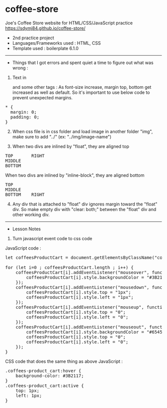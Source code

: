 # coffee-store
Joe's Coffee Store website for HTML/CSS/JavaScript practice
https://sdymj84.github.io/coffee-store/

- 2nd practice project
- Languages/Frameworks used : HTML, CSS
- Template used : boilerplate 6.1.0  
---
- Things that I got errors and spent quiet a time to figure out what was wrong :
1. Text in <p> and some other tags : As font-size increase, margin top, bottom get increased as well as default. So it's important to use below code to prevent unexpected margins.  
<pre>* {  
  margin: 0;  
  padding: 0;  
}</pre>
  
2. When css file is in css folder and load image in another folder "img", make sure to add "../" (ex: "../img/image-name")  

3. When two divs are inlined by "float", they are aligned top  
<pre>
TOP       RIGHT
MIDDLE
BOTTOM
</pre>
  When two divs are inlined by "inline-block", they are aligned bottom  
<pre>
TOP       
MIDDLE
BOTTOM    RIGHT
</pre>

4. Any div that is attached to "float" div ignores margin toward the "float" div. So make empty div with "clear: both;" between the "float" div and other working div.

---

 - Lesson Notes
 
 1. Turn javascript event code to css code

JavaScript code :

<pre>
let coffeesProductCart = document.getElementsByClassName("coffees-product_cart");

for (let i=0 ; coffeesProductCart.length ; i++) {
    coffeesProductCart[i].addEventListener("mouseover", function() {
        coffeesProductCart[i].style.backgroundColor = "#3B2117";
    });
    coffeesProductCart[i].addEventListener("mousedown", function() {
        coffeesProductCart[i].style.top = "1px";
        coffeesProductCart[i].style.left = "1px";
    });
    coffeesProductCart[i].addEventListener("mouseup", function() {
        coffeesProductCart[i].style.top = "0";
        coffeesProductCart[i].style.left = "0";
    });
    coffeesProductCart[i].addEventListener("mouseout", function() {
        coffeesProductCart[i].style.backgroundColor = "#65453F";
        coffeesProductCart[i].style.top = "0";
        coffeesProductCart[i].style.left = "0";
    });
}
</pre>

CSS code that does the same thing as above JavaScript :
<pre>
.coffees-product_cart:hover {
    background-color: #3B2117;
}
.coffees-product_cart:active {
    top: 1px;
    left: 1px;
}
</pre>
